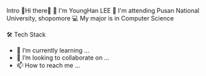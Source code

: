 Intro
👋Hi there👋
👀 I'm YoungHan LEE
🏫 I'm attending Pusan National University, shopomore
💻 My major is in Computer Science

🛠 Tech Stack

- 🌱 I’m currently learning ...
- 💞️ I’m looking to collaborate on ...
- 📫 How to reach me ...

<!---
YoungHanLi/YoungHanLi is a ✨ special ✨ repository because its `README.md` (this file) appears on your GitHub profile.
You can click the Preview link to take a look at your changes.
--->
